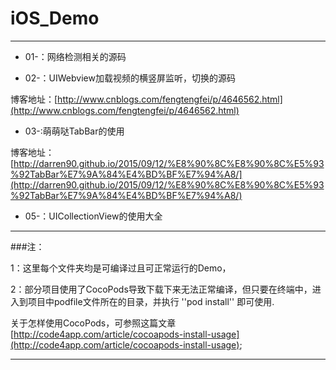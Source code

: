 # iOS_Demo


---

- 01-：网络检测相关的源码

- 02-：UIWebview加载视频的横竖屏监听，切换的源码

博客地址：[http://www.cnblogs.com/fengtengfei/p/4646562.html](http://www.cnblogs.com/fengtengfei/p/4646562.html)

- 03-:萌萌哒TabBar的使用

博客地址：[http://darren90.github.io/2015/09/12/%E8%90%8C%E8%90%8C%E5%93%92TabBar%E7%9A%84%E4%BD%BF%E7%94%A8/](http://darren90.github.io/2015/09/12/%E8%90%8C%E8%90%8C%E5%93%92TabBar%E7%9A%84%E4%BD%BF%E7%94%A8/)

- 05-：UICollectionView的使用大全

---

###注：

1：这里每个文件夹均是可编译过且可正常运行的Demo，

2：部分项目使用了CocoPods导致下载下来无法正常编译，但只要在终端中，进入到项目中podfile文件所在的目录，并执行 ''pod install'' 即可使用.

关于怎样使用CocoPods，可参照这篇文章[http://code4app.com/article/cocoapods-install-usage](http://code4app.com/article/cocoapods-install-usage);

---
